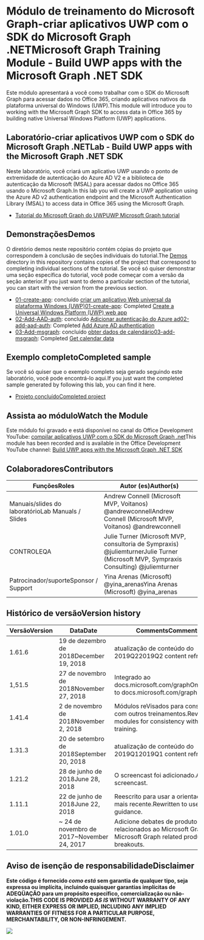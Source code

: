 # <a name="microsoft-graph-training-module---build-uwp-apps-with-the-microsoft-graph-net-sdk"></a><span data-ttu-id="7db37-101">Módulo de treinamento do Microsoft Graph-criar aplicativos UWP com o SDK do Microsoft Graph .NET</span><span class="sxs-lookup"><span data-stu-id="7db37-101">Microsoft Graph Training Module - Build UWP apps with the Microsoft Graph .NET SDK</span></span>

<span data-ttu-id="7db37-102">Este módulo apresentará a você como trabalhar com o SDK do Microsoft Graph para acessar dados no Office 365, criando aplicativos nativos da plataforma universal do Windows (UWP).</span><span class="sxs-lookup"><span data-stu-id="7db37-102">This module will introduce you to working with the Microsoft Graph SDK to access data in Office 365 by building native Universal Windows Platform (UWP) applications.</span></span>

## <a name="lab---build-uwp-apps-with-the-microsoft-graph-net-sdk"></a><span data-ttu-id="7db37-103">Laboratório-criar aplicativos UWP com o SDK do Microsoft Graph .NET</span><span class="sxs-lookup"><span data-stu-id="7db37-103">Lab - Build UWP apps with the Microsoft Graph .NET SDK</span></span>

<span data-ttu-id="7db37-104">Neste laboratório, você criará um aplicativo UWP usando o ponto de extremidade de autenticação do Azure AD V2 e a biblioteca de autenticação da Microsoft (MSAL) para acessar dados no Office 365 usando o Microsoft Graph.</span><span class="sxs-lookup"><span data-stu-id="7db37-104">In this lab you will create a UWP application using the Azure AD v2 authentication endpoint and the Microsoft Authentication Library (MSAL) to access data in Office 365 using the Microsoft Graph.</span></span>

- [<span data-ttu-id="7db37-105">Tutorial do Microsoft Graph do UWP</span><span class="sxs-lookup"><span data-stu-id="7db37-105">UWP Microsoft Graph tutorial</span></span>](https://docs.microsoft.com/graph/training/uwp-tutorial)

## <a name="demos"></a><span data-ttu-id="7db37-106">Demonstrações</span><span class="sxs-lookup"><span data-stu-id="7db37-106">Demos</span></span>

<span data-ttu-id="7db37-107">O [](./Demos) diretório demos neste repositório contém cópias do projeto que correspondem à conclusão de seções individuais do tutorial.</span><span class="sxs-lookup"><span data-stu-id="7db37-107">The [Demos](./Demos) directory in this repository contains copies of the project that correspond to completing individual sections of the tutorial.</span></span> <span data-ttu-id="7db37-108">Se você só quiser demonstrar uma seção específica do tutorial, você pode começar com a versão da seção anterior.</span><span class="sxs-lookup"><span data-stu-id="7db37-108">If you just want to demo a particular section of the tutorial, you can start with the version from the previous section.</span></span>

- <span data-ttu-id="7db37-109">[01-create-app](Demos/01-create-app): concluído [criar um aplicativo Web universal da plataforma Windows (UWP)](https://docs.microsoft.com/graph/training/uwp-tutorial?tutorial-step=1)</span><span class="sxs-lookup"><span data-stu-id="7db37-109">[01-create-app](Demos/01-create-app): Completed [Create a Universal Windows Platform (UWP) web app](https://docs.microsoft.com/graph/training/uwp-tutorial?tutorial-step=1)</span></span>
- <span data-ttu-id="7db37-110">[02-Add-AAD-auth](Demos/02-add-aad-auth): concluído [Adicionar autenticação do Azure ad](https://docs.microsoft.com/graph/training/uwp-tutorial?tutorial-step=3)</span><span class="sxs-lookup"><span data-stu-id="7db37-110">[02-add-aad-auth](Demos/02-add-aad-auth): Completed [Add Azure AD authentication](https://docs.microsoft.com/graph/training/uwp-tutorial?tutorial-step=3)</span></span>
- <span data-ttu-id="7db37-111">[03-Add-msgraph](Demos/03-add-msgraph): concluído [obter dados de calendário](https://docs.microsoft.com/graph/training/uwp-tutorial?tutorial-step=4)</span><span class="sxs-lookup"><span data-stu-id="7db37-111">[03-add-msgraph](Demos/03-add-msgraph): Completed [Get calendar data](https://docs.microsoft.com/graph/training/uwp-tutorial?tutorial-step=4)</span></span>

## <a name="completed-sample"></a><span data-ttu-id="7db37-112">Exemplo completo</span><span class="sxs-lookup"><span data-stu-id="7db37-112">Completed sample</span></span>

<span data-ttu-id="7db37-113">Se você só quiser que o exemplo completo seja gerado seguindo este laboratório, você pode encontrá-lo aqui.</span><span class="sxs-lookup"><span data-stu-id="7db37-113">If you just want the completed sample generated by following this lab, you can find it here.</span></span>

- [<span data-ttu-id="7db37-114">Projeto concluído</span><span class="sxs-lookup"><span data-stu-id="7db37-114">Completed project</span></span>](Demos/03-add-msgraph)

## <a name="watch-the-module"></a><span data-ttu-id="7db37-115">Assista ao módulo</span><span class="sxs-lookup"><span data-stu-id="7db37-115">Watch the Module</span></span>

<span data-ttu-id="7db37-116">Este módulo foi gravado e está disponível no canal do Office Development YouTube: [compilar aplicativos UWP com o SDK do Microsoft Graph .net](https://youtu.be/XNxBUmqcf6c)</span><span class="sxs-lookup"><span data-stu-id="7db37-116">This module has been recorded and is available in the Office Development YouTube channel: [Build UWP apps with the Microsoft Graph .NET SDK](https://youtu.be/XNxBUmqcf6c)</span></span>

## <a name="contributors"></a><span data-ttu-id="7db37-117">Colaboradores</span><span class="sxs-lookup"><span data-stu-id="7db37-117">Contributors</span></span>

|        <span data-ttu-id="7db37-118">Funções</span><span class="sxs-lookup"><span data-stu-id="7db37-118">Roles</span></span>         |                            <span data-ttu-id="7db37-119">Autor (es)</span><span class="sxs-lookup"><span data-stu-id="7db37-119">Author(s)</span></span>                             |
| -------------------- | ---------------------------------------------------------------- |
| <span data-ttu-id="7db37-120">Manuais/slides do laboratório</span><span class="sxs-lookup"><span data-stu-id="7db37-120">Lab Manuals / Slides</span></span> | <span data-ttu-id="7db37-121">Andrew Connell (Microsoft MVP, Voitanos) @andrewconnell</span><span class="sxs-lookup"><span data-stu-id="7db37-121">Andrew Connell (Microsoft MVP, Voitanos) @andrewconnell</span></span>          |
| <span data-ttu-id="7db37-122">CONTROLE</span><span class="sxs-lookup"><span data-stu-id="7db37-122">QA</span></span>                   | <span data-ttu-id="7db37-123">Julie Turner (Microsoft MVP, consultoria de Sympraxis) @juliemturner</span><span class="sxs-lookup"><span data-stu-id="7db37-123">Julie Turner (Microsoft MVP, Sympraxis Consulting) @juliemturner</span></span> |
| <span data-ttu-id="7db37-124">Patrocinador/suporte</span><span class="sxs-lookup"><span data-stu-id="7db37-124">Sponsor / Support</span></span>    | <span data-ttu-id="7db37-125">Yina Arenas (Microsoft) @yina_arenas</span><span class="sxs-lookup"><span data-stu-id="7db37-125">Yina Arenas (Microsoft) @yina_arenas</span></span>                             |

## <a name="version-history"></a><span data-ttu-id="7db37-126">Histórico de versão</span><span class="sxs-lookup"><span data-stu-id="7db37-126">Version history</span></span>

| <span data-ttu-id="7db37-127">Versão</span><span class="sxs-lookup"><span data-stu-id="7db37-127">Version</span></span> |        <span data-ttu-id="7db37-128">Data</span><span class="sxs-lookup"><span data-stu-id="7db37-128">Date</span></span>        |                       <span data-ttu-id="7db37-129">Comments</span><span class="sxs-lookup"><span data-stu-id="7db37-129">Comments</span></span>                       |
| ------- | ------------------ | ---------------------------------------------------- |
| <span data-ttu-id="7db37-130">1.6</span><span class="sxs-lookup"><span data-stu-id="7db37-130">1.6</span></span>     | <span data-ttu-id="7db37-131">19 de dezembro de 2018</span><span class="sxs-lookup"><span data-stu-id="7db37-131">December 19, 2018</span></span>  | <span data-ttu-id="7db37-132">atualização de conteúdo do 2019Q2</span><span class="sxs-lookup"><span data-stu-id="7db37-132">2019Q2 content refresh</span></span>                               |
| <span data-ttu-id="7db37-133">1,5</span><span class="sxs-lookup"><span data-stu-id="7db37-133">1.5</span></span>     | <span data-ttu-id="7db37-134">27 de novembro de 2018</span><span class="sxs-lookup"><span data-stu-id="7db37-134">November 27, 2018</span></span>  | <span data-ttu-id="7db37-135">Integrado ao docs.microsoft.com/graph</span><span class="sxs-lookup"><span data-stu-id="7db37-135">Onboarded to docs.microsoft.com/graph</span></span>                |
| <span data-ttu-id="7db37-136">1.4</span><span class="sxs-lookup"><span data-stu-id="7db37-136">1.4</span></span>     | <span data-ttu-id="7db37-137">2 de novembro de 2018</span><span class="sxs-lookup"><span data-stu-id="7db37-137">November 2, 2018</span></span>   | <span data-ttu-id="7db37-138">Módulos reVisados para consistência com outros treinamentos.</span><span class="sxs-lookup"><span data-stu-id="7db37-138">Revised modules for consistency with other training.</span></span> |
| <span data-ttu-id="7db37-139">1.3</span><span class="sxs-lookup"><span data-stu-id="7db37-139">1.3</span></span>     | <span data-ttu-id="7db37-140">20 de setembro de 2018</span><span class="sxs-lookup"><span data-stu-id="7db37-140">September 20, 2018</span></span> | <span data-ttu-id="7db37-141">atualização de conteúdo do 2019Q1</span><span class="sxs-lookup"><span data-stu-id="7db37-141">2019Q1 content refresh</span></span>                               |
| <span data-ttu-id="7db37-142">1.2</span><span class="sxs-lookup"><span data-stu-id="7db37-142">1.2</span></span>     | <span data-ttu-id="7db37-143">28 de junho de 2018</span><span class="sxs-lookup"><span data-stu-id="7db37-143">June 28, 2018</span></span>      | <span data-ttu-id="7db37-144">O screencast foi adicionado.</span><span class="sxs-lookup"><span data-stu-id="7db37-144">Added screencast.</span></span>                                    |
| <span data-ttu-id="7db37-145">1.1</span><span class="sxs-lookup"><span data-stu-id="7db37-145">1.1</span></span>     | <span data-ttu-id="7db37-146">22 de junho de 2018</span><span class="sxs-lookup"><span data-stu-id="7db37-146">June 22, 2018</span></span>      | <span data-ttu-id="7db37-147">Reescrito para usar a orientação mais recente.</span><span class="sxs-lookup"><span data-stu-id="7db37-147">Rewritten to use latest guidance.</span></span>                    |
| <span data-ttu-id="7db37-148">1.0</span><span class="sxs-lookup"><span data-stu-id="7db37-148">1.0</span></span>     | <span data-ttu-id="7db37-149">~ 24 de novembro de 2017</span><span class="sxs-lookup"><span data-stu-id="7db37-149">~November 24, 2017</span></span> | <span data-ttu-id="7db37-150">Adicione debates de produtos relacionados ao Microsoft Graph.</span><span class="sxs-lookup"><span data-stu-id="7db37-150">Add Microsoft Graph related product breakouts.</span></span>       |

## <a name="disclaimer"></a><span data-ttu-id="7db37-151">Aviso de isenção de responsabilidade</span><span class="sxs-lookup"><span data-stu-id="7db37-151">Disclaimer</span></span>

<span data-ttu-id="7db37-152">**Este código é fornecido *como está* sem garantia de qualquer tipo, seja expressa ou implícita, incluindo quaisquer garantias implícitas de ADEQÜAÇÃO para um propósito específico, comercialização ou não-violação.**</span><span class="sxs-lookup"><span data-stu-id="7db37-152">**THIS CODE IS PROVIDED *AS IS* WITHOUT WARRANTY OF ANY KIND, EITHER EXPRESS OR IMPLIED, INCLUDING ANY IMPLIED WARRANTIES OF FITNESS FOR A PARTICULAR PURPOSE, MERCHANTABILITY, OR NON-INFRINGEMENT.**</span></span>

<!-- markdownlint-disable MD033 -->
<img src="https://telemetry.sharepointpnp.com/msgraph-training-uwp" />